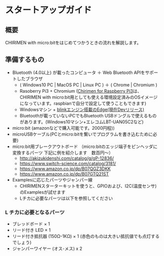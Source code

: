 # スタートアップガイド
 
## 概要
CHIRIMEN with micro:bitをはじめてつかうときの流れを解説します。
 
## 準備するもの
- Bluetooth (4.0以上) が載ったコンピュータ ＋ Web Bluetooth APIをサポートしたブラウザ
   - ( Windows10 PC | MacOS PC | Linux PC ) ＋ ( Chrome | Chromium )
   - Rasoberry Pi3 + Chromium ([Chirimen for Raspberry Pi3](https://tutorial.chirimen.org/raspi3/ja/sdcard)は、CHIRIMEN with micro:bit用としても使える環境設定済みのOSイメージになっています。raspbianで自分で設定して使うこともできます)
   - Windowsマシン + [blinkエンジン搭載のEdge(現在Devリリース)](https://www.microsoftedgeinsider.com)
   - Bluetoothが載っていないPCでもBluetooth USBドングルで使えるものがあります。(Windows10マシン+エレコムLBT-UAN05C2など)
- micro:bit (amazonなどで購入可能です。2000円程))
- microUSBケーブル(PCとmicro:bitを繋いでプログラムを書き込むために必要)
- micro:bit用ブレークアウトボード （micro:bitのエッジ端子をピンヘッダに変換するパーツ 下記に例を紹介します　数百円～）
   - http://akizukidenshi.com/catalog/g/gP-12836/
   - https://www.switch-science.com/catalog/3181/
   - https://www.amazon.co.jp/dp/B07QGZ3DKK
   - https://www.amazon.co.jp/dp/B07GTQ21ST
- Examplesに応じたパーツやジャンパー線
   - CHIRIMENスターターキットを使うと、GPIOおよび、I2C(温度センサ)のExamplesが試せます
   - Lチカに必要なパーツは以下を参照してください

### L チカに必要となるパーツ
- ブレッドボード × 1
- リード付き LED × 1
- リード付き抵抗器 (150Ω-1KΩ) × 1 (赤色のものは大きい抵抗値でも点灯するでしょう)
- ジャンパーワイヤー (オス-メス) x 2
